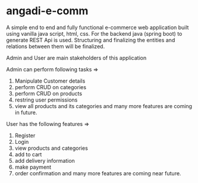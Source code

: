 # angadi-e-comm
A simple end to end and fully functional e-commerce web application built using vanilla java script, html, css. For the backend java (spring boot) to generate REST Api is used.
Structuring and finalizing the entities and relations between them will be finalized.

Admin and User are main stakeholders of this application

Admin can perform following tasks => 
1. Manipulate Customer details
2. perform CRUD on categories
3. perform CRUD on products
4. restring user permissions
5. view all products and its categories and many more features are coming in future.

User has the following features => 
1. Register
2. Login
3. view products and categories
4. add to cart
5. add delivery information
6. make payment
7. order confirmation and many more features are coming near future.
